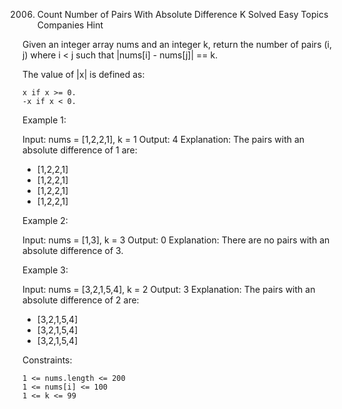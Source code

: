 2006. Count Number of Pairs With Absolute Difference K
Solved
Easy
Topics
Companies
Hint

Given an integer array nums and an integer k, return the number of pairs (i, j) where i < j such that |nums[i] - nums[j]| == k.

The value of |x| is defined as:

    x if x >= 0.
    -x if x < 0.

 

Example 1:

Input: nums = [1,2,2,1], k = 1
Output: 4
Explanation: The pairs with an absolute difference of 1 are:
- [1,2,2,1]
- [1,2,2,1]
- [1,2,2,1]
- [1,2,2,1]

Example 2:

Input: nums = [1,3], k = 3
Output: 0
Explanation: There are no pairs with an absolute difference of 3.

Example 3:

Input: nums = [3,2,1,5,4], k = 2
Output: 3
Explanation: The pairs with an absolute difference of 2 are:
- [3,2,1,5,4]
- [3,2,1,5,4]
- [3,2,1,5,4]

 

Constraints:

    1 <= nums.length <= 200
    1 <= nums[i] <= 100
    1 <= k <= 99

